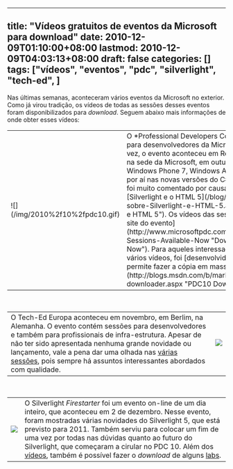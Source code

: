 
---
title: "Vídeos gratuitos de eventos da Microsoft para download"
date: 2010-12-09T01:10:00+08:00
lastmod: 2010-12-09T04:03:13+08:00
draft: false
categories: []
tags: ["vídeos", "eventos", "pdc", "silverlight", "tech-ed", ]
---


Nas últimas semanas, aconteceram vários eventos da Microsoft no exterior. Como já virou tradição, os vídeos de todas as sessões desses eventos foram disponibilizados para *download*. Seguem abaixo mais informações de onde obter esses vídeos:

 <table border="0" cellspacing="3" cellpadding="3"> <tbody> <tr> <td>![](/img/2010%2f10%2fpdc10.gif)</td> <td>O *Professional Developers Conference* é o principal evento para desenvolvedores da Microsoft. Nesse ano, pela primeira vez, o evento aconteceu em Redmond, cidade vizinha de Seattle, na sede da Microsoft, em outubro passado. Os destaques foram Windows Phone 7, Windows Azure e uma amostra do que vem por aí nas novas versões do C# e Visual Basic. O evento também foi muito comentado por causa da polêmica envolvendo o [Silverlight e o HTML 5](/blog/post/2010/11/02/Divagacoes-sobre-Silverlight-e-HTML-5.aspx "Divagações sobre Silverlight e HTML 5"). Os vídeos das sessões podem ser [encontradas no site do evento](http://www.microsoftpdc.com/WhatsHappening/Downloadable-Sessions-Available-Now "Downloadable Sessions Available Now"). Para aqueles interessados em fazer o *download* de vários vídeos, foi [desenvolvida uma aplicação em Silverlight que permite fazer a cópia em massa](http://blogs.msdn.com/b/mark/archive/2010/11/03/pdc10-downloader.aspx "PDC10 Downloader").</td> </tr> </tbody> </table> 

  <table border="0" cellspacing="3" cellpadding="3"> <tbody> <tr> <td>O Tech-Ed Europa aconteceu em novembro, em Berlim, na Alemanha. O evento contém sessões para desenvolvedores e também para profissionais de infra-estrutura. Apesar de não ter sido apresentada nenhuma grande novidade ou lançamento, vale a pena dar uma olhada nas [várias sessões](http://www.msteched.com/Europe), pois sempre há assuntos interessantes abordados com qualidade.  </td> <td> ![](/img/2010%2f12%2fms-teched-logo.png)</td> </tr> </tbody> </table> 

  <table border="0" cellspacing="3" cellpadding="3"> <tbody> <tr> <td> <p>![](/img/2010%2f12%2fSilverlight-Firestarter-2-December-2010_7DFCDF4A.jpg)</p> </td> <td>O Silverlight *Firestarter* foi um evento on-line de um dia inteiro, que aconteceu em 2 de dezembro. Nesse evento, foram mostradas várias novidades do Silverlight 5, que está previsto para 2011. Também serviu para colocar um fim de uma vez por todas nas dúvidas quanto ao futuro do Silverlight, que começaram a cirular no PDC 10. Além dos [vídeos](http://www.silverlight.net/news/events/firestarter/ "Silverlight Firestarter"), também é possível fazer o *download* de alguns [labs](http://www.silverlight.net/news/events/firestarter-labs/ "Firestarter labs").</td> </tr> </tbody> </table> 

